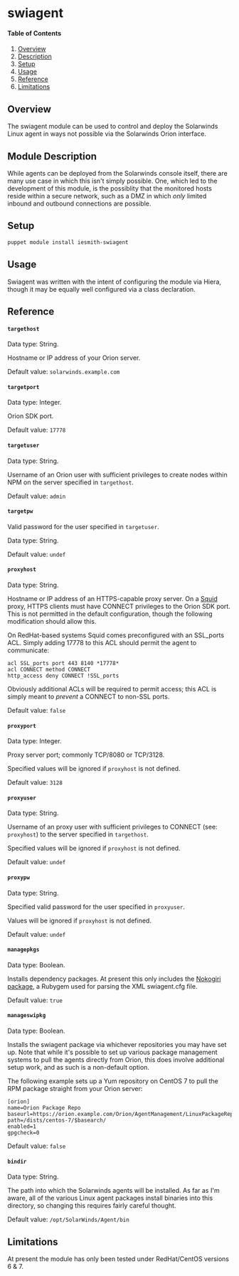 # swiagent

#### Table of Contents

1. [Overview](#overview)
2. [Description](#module-description)
3. [Setup](#setup)
4. [Usage](#usage)
5. [Reference](#reference)
5. [Limitations](#limitations)

## Overview

The swiagent module can be used to control and deploy the Solarwinds Linux agent in ways not possible via the Solarwinds Orion interface.

## Module Description

While agents can be deployed from the Solarwinds console itself, there are many use case in which this isn't simply possible. One, which led to the development of this module, is the possiblity that the monitored hosts reside within a secure network, such as a DMZ in which *only* limited inbound and outbound connections are possible.

## Setup

```bash
puppet module install iesmith-swiagent
```

## Usage

Swiagent was written with the intent of configuring the module via Hiera, though it may be equally well configured via a class declaration. 

## Reference

#### `targethost`

Data type: String.

Hostname or IP address of your Orion server.

Default value: `solarwinds.example.com`

#### `targetport`

Data type: Integer.

Orion SDK port.

Default value: `17778`

#### `targetuser`

Data type: String.

Username of an Orion user with sufficient privileges to create nodes within NPM on the server specified in `targethost`.

Default value: `admin`

#### `targetpw`

Valid password for the user specified in `targetuser`.

Data type: String.

Default value: `undef`

#### `proxyhost`

Data type: String.

Hostname or IP address of an HTTPS-capable proxy server. On a [Squid](http://www.squid-cache.org/) proxy, HTTPS clients must have CONNECT privileges to the Orion SDK port. This is not permitted in the default configuration, though the following modification should allow this.

On RedHat-based systems Squid comes preconfigured with an SSL_ports ACL. Simply adding 17778 to this ACL should permit the agent to communicate:

```shell
acl SSL_ports port 443 8140 *17778*
acl CONNECT method CONNECT
http_access deny CONNECT !SSL_ports
```

Obviously additional ACLs will be required to permit access; this ACL is simply meant to *prevent* a CONNECT to non-SSL ports.

Default value: `false`

#### `proxyport`

Data type: Integer.

Proxy server port; commonly TCP/8080 or TCP/3128.

Specified values will be ignored if `proxyhost` is not defined.

Default value: `3128`

#### `proxyuser`

Data type: String.

Username of an proxy user with sufficient privileges to CONNECT (see: `proxyhost`) to the server specified in `targethost`.

Specified values will be ignored if `proxyhost` is not defined.

Default value: `undef`

#### `proxypw`

Data type: String.

Specified valid password for the user specified in `proxyuser`.

Values will be ignored if `proxyhost` is not defined.

Default value: `undef`

#### `managepkgs`

Data type: Boolean.

Installs dependency packages. At present this only includes the [Nokogiri package](http://www.nokogiri.org/), a Rubygem used for parsing the XML swiagent.cfg file.

Default value: `true`

#### `manageswipkg`

Data type: Boolean.

Installs the swiagent package via whichever repositories you may have set up. Note that while it's possible to set up various package management systems to pull the agents directly from Orion, this does involve additional setup work, and as such is a non-default option.

The following example sets up a Yum repository on CentOS 7 to pull the RPM package straight from your Orion server:

```shell
[orion]
name=Orion Package Repo
baseurl=https://orion.example.com/Orion/AgentManagement/LinuxPackageRepository.ashx?path=/dists/centos-7/$basearch/
enabled=1
gpgcheck=0
```

Default value: `false`

#### `bindir`

Data type: String.

The path into which the Solarwinds agents will be installed. As far as I'm aware, all of the various Linux agent packages install binaries into this directory, so changing this requires fairly careful thought.

Default value: `/opt/SolarWinds/Agent/bin`

## Limitations

At present the module has only been tested under RedHat/CentOS versions 6 & 7. 

